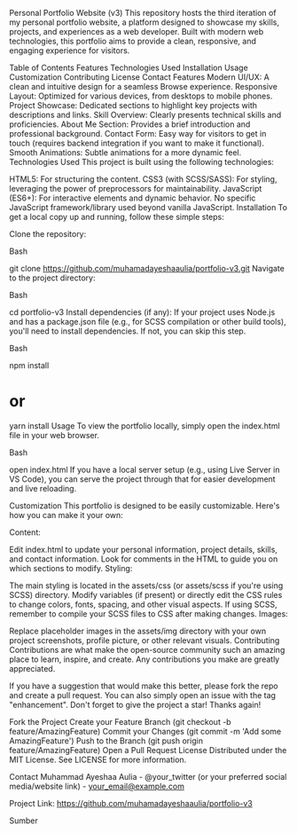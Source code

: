 Personal Portfolio Website (v3)
This repository hosts the third iteration of my personal portfolio website, a platform designed to showcase my skills, projects, and experiences as a web developer. Built with modern web technologies, this portfolio aims to provide a clean, responsive, and engaging experience for visitors.

Table of Contents
Features
Technologies Used
Installation
Usage
Customization
Contributing
License
Contact
Features
Modern UI/UX: A clean and intuitive design for a seamless Browse experience.
Responsive Layout: Optimized for various devices, from desktops to mobile phones.
Project Showcase: Dedicated sections to highlight key projects with descriptions and links.
Skill Overview: Clearly presents technical skills and proficiencies.
About Me Section: Provides a brief introduction and professional background.
Contact Form: Easy way for visitors to get in touch (requires backend integration if you want to make it functional).
Smooth Animations: Subtle animations for a more dynamic feel.
Technologies Used
This project is built using the following technologies:

HTML5: For structuring the content.
CSS3 (with SCSS/SASS): For styling, leveraging the power of preprocessors for maintainability.
JavaScript (ES6+): For interactive elements and dynamic behavior.
No specific JavaScript framework/library used beyond vanilla JavaScript.
Installation
To get a local copy up and running, follow these simple steps:

Clone the repository:

Bash

git clone https://github.com/muhamadayeshaaulia/portfolio-v3.git
Navigate to the project directory:

Bash

cd portfolio-v3
Install dependencies (if any):
If your project uses Node.js and has a package.json file (e.g., for SCSS compilation or other build tools), you'll need to install dependencies. If not, you can skip this step.

Bash

npm install
# or
yarn install
Usage
To view the portfolio locally, simply open the index.html file in your web browser.

Bash

open index.html
If you have a local server setup (e.g., using Live Server in VS Code), you can serve the project through that for easier development and live reloading.

Customization
This portfolio is designed to be easily customizable. Here's how you can make it your own:

Content:

Edit index.html to update your personal information, project details, skills, and contact information.
Look for comments in the HTML to guide you on which sections to modify.
Styling:

The main styling is located in the assets/css (or assets/scss if you're using SCSS) directory.
Modify variables (if present) or directly edit the CSS rules to change colors, fonts, spacing, and other visual aspects.
If using SCSS, remember to compile your SCSS files to CSS after making changes.
Images:

Replace placeholder images in the assets/img directory with your own project screenshots, profile picture, or other relevant visuals.
Contributing
Contributions are what make the open-source community such an amazing place to learn, inspire, and create. Any contributions you make are greatly appreciated.

If you have a suggestion that would make this better, please fork the repo and create a pull request. You can also simply open an issue with the tag "enhancement".
Don't forget to give the project a star! Thanks again!

Fork the Project
Create your Feature Branch (git checkout -b feature/AmazingFeature)
Commit your Changes (git commit -m 'Add some AmazingFeature')
Push to the Branch (git push origin feature/AmazingFeature)
Open a Pull Request
License
Distributed under the MIT License. See LICENSE for more information.

Contact
Muhammad Ayeshaa Aulia - @your_twitter (or your preferred social media/website link) - your_email@example.com

Project Link: https://github.com/muhamadayeshaaulia/portfolio-v3

Sumber





